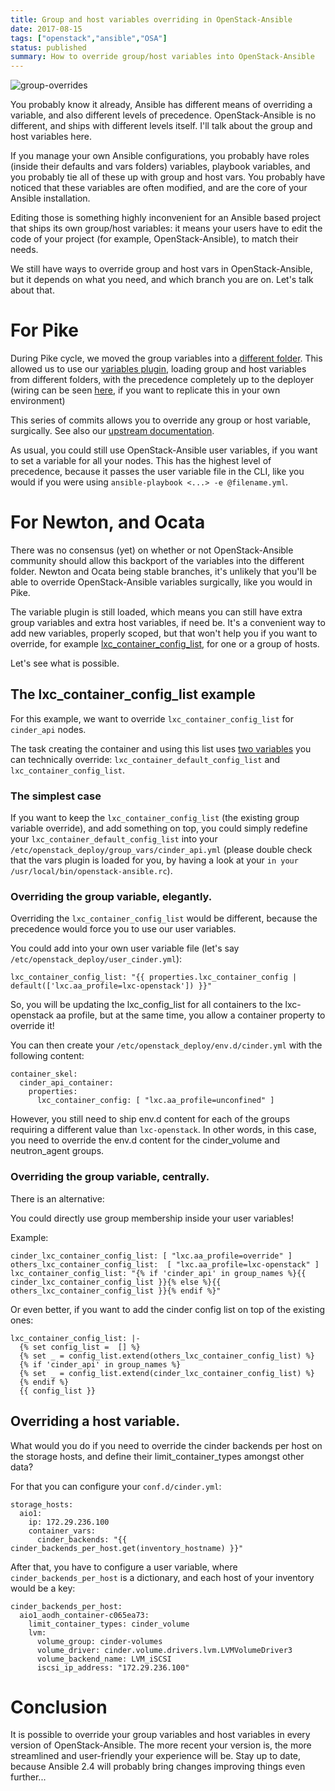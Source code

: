 ```yaml
---
title: Group and host variables overriding in OpenStack-Ansible
date: 2017-08-15
tags: ["openstack","ansible","OSA"]
status: published
summary: How to override group/host variables into OpenStack-Ansible
---
```


![group-overrides](/images/Sergey_Svechnikov_large_buttons-small.jpg)


You probably know it already, Ansible has different means of overriding a
variable, and also different levels of precedence.
OpenStack-Ansible is no different, and ships with different levels itself.
I'll talk about the group and host variables here.

If you manage your own Ansible configurations, you probably have
roles (inside their defaults and vars folders) variables, playbook
variables, and you probably tie all of these up with group and
host vars. You probably have noticed that these variables are
often modified, and are the core of your Ansible installation.

Editing those is something highly inconvenient for an Ansible based
project that ships its own group/host variables: it
means your users have to edit the code of your project (for example,
OpenStack-Ansible), to match their needs.

We still have ways to override group and host vars in OpenStack-Ansible, but
it depends on what you need, and which branch you are on. Let's talk about that.

# For Pike

During Pike cycle, we moved the group variables into a [different folder][1].
This allowed us to use our [variables plugin][2], loading group and host
variables from different folders, with the precedence completely up to
the deployer (wiring can be seen [here][3], if you want to replicate this
in your own environment)

This series of commits allows you to override any group or host variable,
surgically. See also our [upstream documentation][4].

As usual, you could still use OpenStack-Ansible user variables, if you
want to set a variable for all your nodes. This has the highest level
of precedence, because it passes the user variable file in the CLI,
like you would if you were using
``ansible-playbook <...> -e @filename.yml``.

# For Newton, and Ocata

There was no consensus (yet) on whether or not OpenStack-Ansible
community should allow this backport of the variables into
the different folder. Newton and Ocata being
stable branches, it's unlikely that you'll be able to override
OpenStack-Ansible variables surgically, like you would in Pike.

The variable plugin is still loaded, which means you can still
have extra group variables and extra host variables, if need be.
It's a convenient way to add new variables, properly scoped, but
that won't help you if you want to override, for example
[lxc_container_config_list][5], for one or a group of hosts.

Let's see what is possible.

## The lxc_container_config_list example

For this example, we want to override ``lxc_container_config_list``
for ``cinder_api`` nodes.

The task creating the container and using this list uses
[two variables][6] you can technically override:
``lxc_container_default_config_list`` and ``lxc_container_config_list``.

### The simplest case

If you want to keep the ``lxc_container_config_list`` (the existing group
variable override), and add something on top, you could simply redefine
your ``lxc_container_default_config_list`` into your
``/etc/openstack_deploy/group_vars/cinder_api.yml`` (please double
check that the vars plugin is loaded for you, by having a look at
your ``in your /usr/local/bin/openstack-ansible.rc``).

### Overriding the group variable, elegantly.

Overriding the ``lxc_container_config_list`` would be different, because
the precedence would force you to use our user variables.

You could add into your own user variable file (let's say
``/etc/openstack_deploy/user_cinder.yml``):

    lxc_container_config_list: "{{ properties.lxc_container_config | default(['lxc.aa_profile=lxc-openstack']) }}"

So, you will be updating the lxc_config_list for all containers to the
lxc-openstack aa profile, but at the same time, you allow a container
property to override it!

You can then create your ``/etc/openstack_deploy/env.d/cinder.yml`` with
the following content:

    container_skel:
      cinder_api_container:
        properties:
          lxc_container_config: [ "lxc.aa_profile=unconfined" ]

However, you still need to ship env.d content for each of the groups
requiring a different value than ``lxc-openstack``. In other words,
in this case, you need to override the env.d content
for the cinder_volume and neutron_agent groups.

### Overriding the group variable, centrally.

There is an alternative:

You could directly use group membership inside your user variables!

Example:

    cinder_lxc_container_config_list: [ "lxc.aa_profile=override" ]
    others_lxc_container_config_list:  [ "lxc.aa_profile=lxc-openstack" ]
    lxc_container_config_list: "{% if 'cinder_api' in group_names %}{{ cinder_lxc_container_config_list }}{% else %}{{ others_lxc_container_config_list }}{% endif %}"

Or even better, if you want to add the cinder config list on top of the
existing ones:

    lxc_container_config_list: |-
      {% set config_list =  [] %}
      {% set _ = config_list.extend(others_lxc_container_config_list) %}
      {% if 'cinder_api' in group_names %}
      {% set _ = config_list.extend(cinder_lxc_container_config_list) %}
      {% endif %}
      {{ config_list }}

## Overriding a host variable.

What would you do if you need to override the cinder backends per host
on the storage hosts, and define their limit_container_types amongst
other data?

For that you can configure your ``conf.d/cinder.yml``:

    storage_hosts:
      aio1:
        ip: 172.29.236.100
        container_vars:
          cinder_backends: "{{ cinder_backends_per_host.get(inventory_hostname) }}"


After that, you have to configure a user variable, where
``cinder_backends_per_host`` is a dictionary, and each host of your inventory
would be a key:

    cinder_backends_per_host:
      aio1_aodh_container-c065ea73:
        limit_container_types: cinder_volume
        lvm:
          volume_group: cinder-volumes
          volume_driver: cinder.volume.drivers.lvm.LVMVolumeDriver3
          volume_backend_name: LVM_iSCSI
          iscsi_ip_address: "172.29.236.100"

# Conclusion

It is possible to override your group variables and host variables
in every version of OpenStack-Ansible. The more recent your version
is, the more streamlined and user-friendly your experience will be.
Stay up to date, because Ansible 2.4 will
probably bring changes improving things even further...

[1]: https://review.openstack.org/#/c/466379/
[2]: https://review.openstack.org/#/c/445447/
[3]: https://review.openstack.org/#/c/445437/
[4]: https://docs.openstack.org/openstack-ansible/pike/contributor/inventory-and-vars.html#variable-precedence
[5]: https://github.com/openstack/openstack-ansible/blob/73ee3eb9ae18add9c5c8a7872b736dddb129d8ce/playbooks/inventory/group_vars/all_containers.yml#L18-L19
[6]: https://github.com/openstack/openstack-ansible-lxc_container_create/blob/258dad41ced7f9511d4e388470a759f46d9509fa/tasks/container_create.yml#L143-L153
